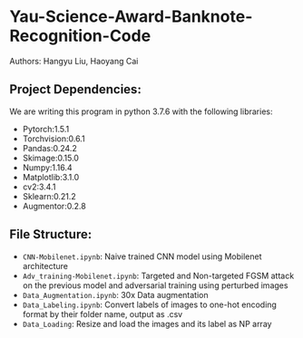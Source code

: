 # Yau-Science-Award-Banknote-Recognition-Code
Authors: Hangyu Liu, Haoyang Cai
## Project Dependencies:
We are writing this program in python 3.7.6 with the following libraries:
* Pytorch:1.5.1
* Torchvision:0.6.1
* Pandas:0.24.2
* Skimage:0.15.0
* Numpy:1.16.4
* Matplotlib:3.1.0
* cv2:3.4.1
* Sklearn:0.21.2
* Augmentor:0.2.8
      
## File Structure:
* `CNN-Mobilenet.ipynb`: Naive trained CNN model using Mobilenet architecture
* `Adv_training-Mobilenet.ipynb`: Targeted and Non-targeted FGSM attack on the previous model and adversarial training using perturbed images
* `Data_Augmentation.ipynb`: 30x Data augmentation
* `Data_Labeling.ipynb`: Convert labels of images to one-hot encoding format by their folder name, output as .csv
* `Data_Loading`: Resize and load the images and its label as NP array
